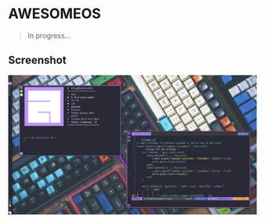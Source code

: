 # AWESOMEOS

> In progress...

## Screenshot
![screenshot](https://github.com/TechnicalDC/AwesomeOS/blob/main/images/2021-10-15-114904_1366x768_scrot.png)
